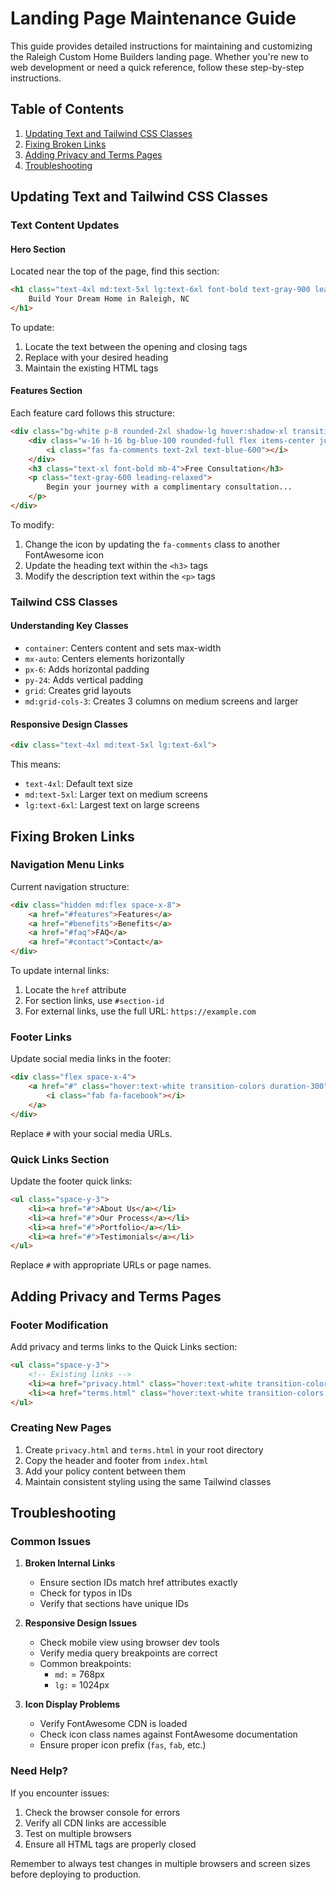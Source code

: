 # Landing Page Maintenance Guide

This guide provides detailed instructions for maintaining and customizing the Raleigh Custom Home Builders landing page. Whether you're new to web development or need a quick reference, follow these step-by-step instructions.

## Table of Contents
1. [Updating Text and Tailwind CSS Classes](#updating-text-and-tailwind-css-classes)
2. [Fixing Broken Links](#fixing-broken-links)
3. [Adding Privacy and Terms Pages](#adding-privacy-and-terms-pages)
4. [Troubleshooting](#troubleshooting)

## Updating Text and Tailwind CSS Classes

### Text Content Updates

#### Hero Section
Located near the top of the page, find this section:
```html
<h1 class="text-4xl md:text-5xl lg:text-6xl font-bold text-gray-900 leading-tight mb-6">
    Build Your Dream Home in Raleigh, NC
</h1>
```
To update:
1. Locate the text between the opening and closing tags
2. Replace with your desired heading
3. Maintain the existing HTML tags

#### Features Section
Each feature card follows this structure:
```html
<div class="bg-white p-8 rounded-2xl shadow-lg hover:shadow-xl transition-shadow duration-300">
    <div class="w-16 h-16 bg-blue-100 rounded-full flex items-center justify-center mb-6">
        <i class="fas fa-comments text-2xl text-blue-600"></i>
    </div>
    <h3 class="text-xl font-bold mb-4">Free Consultation</h3>
    <p class="text-gray-600 leading-relaxed">
        Begin your journey with a complimentary consultation...
    </p>
</div>
```
To modify:
1. Change the icon by updating the `fa-comments` class to another FontAwesome icon
2. Update the heading text within the `<h3>` tags
3. Modify the description text within the `<p>` tags

### Tailwind CSS Classes

#### Understanding Key Classes
- `container`: Centers content and sets max-width
- `mx-auto`: Centers elements horizontally
- `px-6`: Adds horizontal padding
- `py-24`: Adds vertical padding
- `grid`: Creates grid layouts
- `md:grid-cols-3`: Creates 3 columns on medium screens and larger

#### Responsive Design Classes
```html
<div class="text-4xl md:text-5xl lg:text-6xl">
```
This means:
- `text-4xl`: Default text size
- `md:text-5xl`: Larger text on medium screens
- `lg:text-6xl`: Largest text on large screens

## Fixing Broken Links

### Navigation Menu Links
Current navigation structure:
```html
<div class="hidden md:flex space-x-8">
    <a href="#features">Features</a>
    <a href="#benefits">Benefits</a>
    <a href="#faq">FAQ</a>
    <a href="#contact">Contact</a>
</div>
```

To update internal links:
1. Locate the `href` attribute
2. For section links, use `#section-id`
3. For external links, use the full URL: `https://example.com`

### Footer Links
Update social media links in the footer:
```html
<div class="flex space-x-4">
    <a href="#" class="hover:text-white transition-colors duration-300">
        <i class="fab fa-facebook"></i>
    </a>
</div>
```
Replace `#` with your social media URLs.

### Quick Links Section
Update the footer quick links:
```html
<ul class="space-y-3">
    <li><a href="#">About Us</a></li>
    <li><a href="#">Our Process</a></li>
    <li><a href="#">Portfolio</a></li>
    <li><a href="#">Testimonials</a></li>
</ul>
```
Replace `#` with appropriate URLs or page names.

## Adding Privacy and Terms Pages

### Footer Modification
Add privacy and terms links to the Quick Links section:
```html
<ul class="space-y-3">
    <!-- Existing links -->
    <li><a href="privacy.html" class="hover:text-white transition-colors duration-300">Privacy Policy</a></li>
    <li><a href="terms.html" class="hover:text-white transition-colors duration-300">Terms of Service</a></li>
</ul>
```

### Creating New Pages
1. Create `privacy.html` and `terms.html` in your root directory
2. Copy the header and footer from `index.html`
3. Add your policy content between them
4. Maintain consistent styling using the same Tailwind classes

## Troubleshooting

### Common Issues

1. **Broken Internal Links**
   - Ensure section IDs match href attributes exactly
   - Check for typos in IDs
   - Verify that sections have unique IDs

2. **Responsive Design Issues**
   - Check mobile view using browser dev tools
   - Verify media query breakpoints are correct
   - Common breakpoints:
     - `md:` = 768px
     - `lg:` = 1024px

3. **Icon Display Problems**
   - Verify FontAwesome CDN is loaded
   - Check icon class names against FontAwesome documentation
   - Ensure proper icon prefix (`fas`, `fab`, etc.)

### Need Help?
If you encounter issues:
1. Check the browser console for errors
2. Verify all CDN links are accessible
3. Test on multiple browsers
4. Ensure all HTML tags are properly closed

Remember to always test changes in multiple browsers and screen sizes before deploying to production.